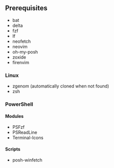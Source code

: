 ## Prerequisites
- bat
- delta
- fzf
- lf
- neofetch
- neovim
- oh-my-posh
- zoxide
- firenvim

### Linux
- zgenom (automatically cloned when not found)
- zsh

### PowerShell

#### Modules
- PSFzf
- PSReadLine
- Terminal-Icons
#### Scripts
- posh-winfetch
